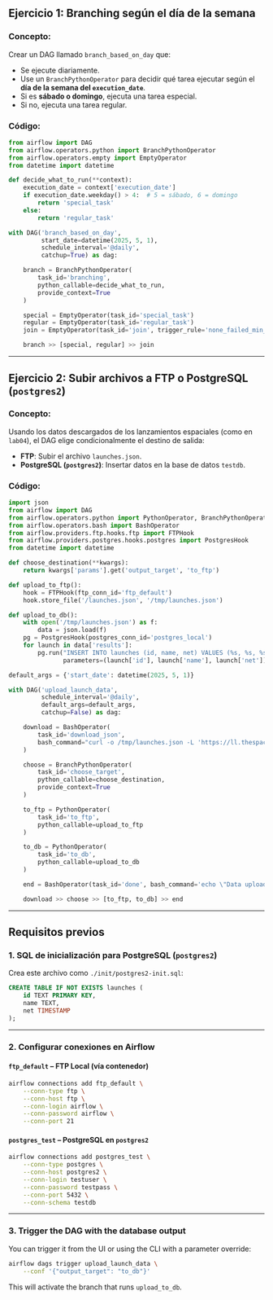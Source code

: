 ## **Ejercicio 1: Branching según el día de la semana**

### Concepto:

Crear un DAG llamado `branch_based_on_day` que:

* Se ejecute diariamente.
* Use un `BranchPythonOperator` para decidir qué tarea ejecutar según el **día de la semana del `execution_date`**.
* Si es **sábado o domingo**, ejecuta una tarea especial.
* Si no, ejecuta una tarea regular.

### Código:

```python
from airflow import DAG
from airflow.operators.python import BranchPythonOperator
from airflow.operators.empty import EmptyOperator
from datetime import datetime

def decide_what_to_run(**context):
    execution_date = context['execution_date']
    if execution_date.weekday() > 4:  # 5 = sábado, 6 = domingo
        return 'special_task'
    else:
        return 'regular_task'

with DAG('branch_based_on_day',
         start_date=datetime(2025, 5, 1),
         schedule_interval='@daily',
         catchup=True) as dag:

    branch = BranchPythonOperator(
        task_id='branching',
        python_callable=decide_what_to_run,
        provide_context=True
    )

    special = EmptyOperator(task_id='special_task')
    regular = EmptyOperator(task_id='regular_task')
    join = EmptyOperator(task_id='join', trigger_rule='none_failed_min_one_success')

    branch >> [special, regular] >> join
```

---

## **Ejercicio 2: Subir archivos a FTP o PostgreSQL (`postgres2`)**

### Concepto:

Usando los datos descargados de los lanzamientos espaciales (como en `lab04`), el DAG elige condicionalmente el destino de salida:

* **FTP**: Subir el archivo `launches.json`.
* **PostgreSQL (`postgres2`)**: Insertar datos en la base de datos `testdb`.

### Código:

```python
import json
from airflow import DAG
from airflow.operators.python import PythonOperator, BranchPythonOperator
from airflow.operators.bash import BashOperator
from airflow.providers.ftp.hooks.ftp import FTPHook
from airflow.providers.postgres.hooks.postgres import PostgresHook
from datetime import datetime

def choose_destination(**kwargs):
    return kwargs['params'].get('output_target', 'to_ftp')

def upload_to_ftp():
    hook = FTPHook(ftp_conn_id='ftp_default')
    hook.store_file('/launches.json', '/tmp/launches.json')

def upload_to_db():
    with open('/tmp/launches.json') as f:
        data = json.load(f)
    pg = PostgresHook(postgres_conn_id='postgres_local')
    for launch in data['results']:
        pg.run("INSERT INTO launches (id, name, net) VALUES (%s, %s, %s)",
               parameters=(launch['id'], launch['name'], launch['net']))

default_args = {'start_date': datetime(2025, 5, 1)}

with DAG('upload_launch_data',
         schedule_interval='@daily',
         default_args=default_args,
         catchup=False) as dag:

    download = BashOperator(
        task_id='download_json',
        bash_command="curl -o /tmp/launches.json -L 'https://ll.thespacedevs.com/2.0.0/launch/upcoming'"
    )

    choose = BranchPythonOperator(
        task_id='choose_target',
        python_callable=choose_destination,
        provide_context=True
    )

    to_ftp = PythonOperator(
        task_id='to_ftp',
        python_callable=upload_to_ftp
    )

    to_db = PythonOperator(
        task_id='to_db',
        python_callable=upload_to_db
    )

    end = BashOperator(task_id='done', bash_command='echo \"Data uploaded.\"')

    download >> choose >> [to_ftp, to_db] >> end
```

---

## **Requisitos previos**

### 1. SQL de inicialización para PostgreSQL (`postgres2`)

Crea este archivo como `./init/postgres2-init.sql`:

```sql
CREATE TABLE IF NOT EXISTS launches (
    id TEXT PRIMARY KEY,
    name TEXT,
    net TIMESTAMP
);
```

---

### 2. Configurar conexiones en Airflow

####  `ftp_default` – FTP Local (vía contenedor)

```bash
airflow connections add ftp_default \
    --conn-type ftp \
    --conn-host ftp \
    --conn-login airflow \
    --conn-password airflow \
    --conn-port 21
```

####  `postgres_test` – PostgreSQL en `postgres2`

```bash
airflow connections add postgres_test \
    --conn-type postgres \
    --conn-host postgres2 \
    --conn-login testuser \
    --conn-password testpass \
    --conn-port 5432 \
    --conn-schema testdb
```
 
---

### 3. Trigger the DAG with the database output

You can trigger it from the UI or using the CLI with a parameter override:

```bash
airflow dags trigger upload_launch_data \
    --conf '{"output_target": "to_db"}'
```

This will activate the branch that runs `upload_to_db`.
